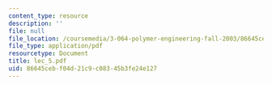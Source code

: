 ```yaml
---
content_type: resource
description: ''
file: null
file_location: /coursemedia/3-064-polymer-engineering-fall-2003/86645cebf04d21c9c08345b3fe24e127_lec_5.pdf
file_type: application/pdf
resourcetype: Document
title: lec_5.pdf
uid: 86645ceb-f04d-21c9-c083-45b3fe24e127
---
```

